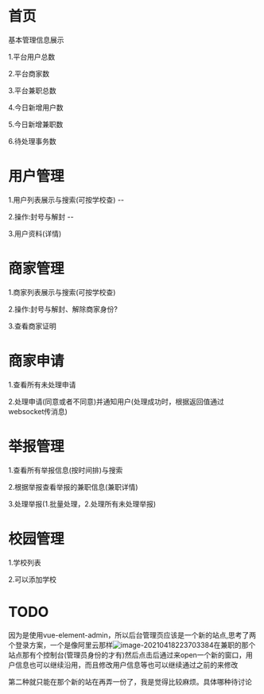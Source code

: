 # 首页

基本管理信息展示

1.平台用户总数

2.平台商家数

3.平台兼职总数

4.今日新增用户数

5.今日新增兼职数

6.待处理事务数






# 用户管理

1.用户列表展示与搜索(可按学校查) --

2.操作:封号与解封  --

3.用户资料(详情)



# 商家管理

1.商家列表展示与搜索(可按学校查)

2.操作:封号与解封、解除商家身份?

3.查看商家证明



# 商家申请

1.查看所有未处理申请

2.处理申请(同意或者不同意)并通知用户(处理成功时，根据返回值通过websocket传消息)



# 举报管理

1.查看所有举报信息(按时间排)与搜索

2.根据举报查看举报的兼职信息(兼职详情)

3.处理举报(1.批量处理，2.处理所有未处理举报)



# 校园管理

1.学校列表

2.可以添加学校





# TODO

因为是使用vue-element-admin，所以后台管理页应该是一个新的站点,思考了两个登录方案，一个是像阿里云那样![image-20210418223703384](C:\Users\ssy\AppData\Roaming\Typora\typora-user-images\image-20210418223703384.png)在兼职的那个站点那有个控制台(管理员身份的才有)然后点击后通过来open一个新的窗口，用户信息也可以继续沿用，而且修改用户信息等也可以继续通过之前的来修改



第二种就只能在那个新的站在再弄一份了，我是觉得比较麻烦。具体哪种待讨论